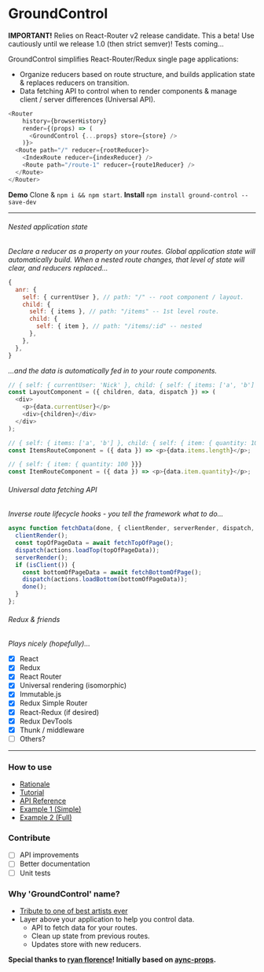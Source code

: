 # GroundControl

**IMPORTANT!** Relies on React-Router v2 release candidate. This a beta! Use cautiously until we release 1.0 (then strict semver)! Tests coming...

GroundControl simplifies React-Router/Redux single page applications:

- Organize reducers based on route structure, and builds application state & replaces reducers on transition.
- Data fetching API to control when to render components & manage client / server differences (Universal API).

```javascript
<Router
    history={browserHistory}
    render={(props) => (
      <GroundControl {...props} store={store} />
    )}>
  <Route path="/" reducer={rootReducer}>
    <IndexRoute reducer={indexReducer} />
    <Route path="/route-1" reducer={route1Reducer} />
  </Route>
</Router>
```

**Demo** Clone & ```npm i && npm start```.
**Install** ```npm install ground-control --save-dev```

---

###### Nested application state
*Declare a reducer as a property on your routes. Global application state will automatically build. When a nested route changes, that level of state will clear, and reducers replaced...*
```javascript
{
  anr: {
    self: { currentUser }, // path: "/" -- root component / layout.
    child: {
      self: { items }, // path: "/items" -- 1st level route.
      child: {
        self: { item }, // path: "/items/:id" -- nested
      },
    },
  },
}
```

*...and the data is automatically fed in to your route components.*
```javascript
// { self: { currentUser: 'Nick' }, child: { self: { items: ['a', 'b'] }, child: { self: { item: { quantity: 100 }}}}}
const LayoutComponent = ({ children, data, dispatch }) => (
  <div>
    <p>{data.currentUser}</p>
    <div>{children}</div>
  </div>
);

// { self: { items: ['a', 'b'] }, child: { self: { item: { quantity: 100 }}}}
const ItemsRouteComponent = ({ data }) => <p>{data.items.length}</p>;

// { self: { item: { quantity: 100 }}}
const ItemRouteComponent = ({ data }) => <p>{data.item.quantity}</p>;
```

###### Universal data fetching API
*Inverse route lifecycle hooks - you tell the framework what to do...*
```javascript
async function fetchData(done, { clientRender, serverRender, dispatch, isClient }) => {
  clientRender();
  const topOfPageData = await fetchTopOfPage();
  dispatch(actions.loadTop(topOfPageData));
  serverRender();
  if (isClient()) {
    const bottomOfPageData = await fetchBottomOfPage();
    dispatch(actions.loadBottom(bottomOfPageData));
    done();
  }
};
```

###### Redux & friends
*Plays nicely (hopefully)...*

- [x] React
- [x] Redux
- [x] React Router
- [x] Universal rendering (isomorphic)
- [x] Immutable.js
- [x] Redux Simple Router
- [x] React-Redux (if desired)
- [x] Redux DevTools
- [x] Thunk / middleware
- [ ] Others?

---

### How to use
- [Rationale](docs/rationale)
- [Tutorial](docs/guides)
- [API Reference](/docs/guides/API.md)
- [Example 1 (Simple)](examples/simple)
- [Example 2 (Full)](examples/full)

### Contribute
- [ ] API improvements
- [ ] Better documentation
- [ ] Unit tests

### Why 'GroundControl' name?
- [Tribute to one of best artists ever](https://www.youtube.com/watch?v=D67kmFzSh_o)
- Layer above your application to help you control data.
  - API to fetch data for your routes.
  - Clean up state from previous routes.
  - Updates store with new reducers.

**Special thanks to [ryan florence](https://github.com/ryanflorence)! Initially based on [aync-props](https://github.com/rackt/async-props).**
